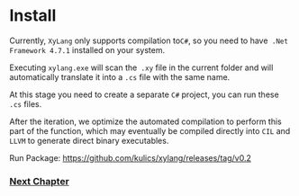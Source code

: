# Install
Currently, `XyLang` only supports compilation to` C# `, so you need to have` .Net Framework 4.7.1` installed on your system.

Executing `xylang.exe` will scan the` .xy` file in the current folder and will automatically translate it into a `.cs` file with the same name.

At this stage you need to create a separate `C#` project, you can run these `.cs` files.

After the iteration, we optimize the automated compilation to perform this part of the function, which may eventually be compiled directly into `CIL` and` LLVM` to generate direct binary executables.

Run Package:
<https://github.com/kulics/xylang/releases/tag/v0.2>

### [Next Chapter](basic-grammar.md)
